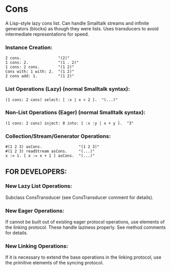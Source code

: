 # Cons
A Lisp-style lazy cons list. Can handle Smalltalk streams and infinite generators (blocks) as though they were lists. Uses transducers to avoid intermediate representations for speed.

### Instance Creation:
```
2 cons.                "(2)"
1 cons: 2.             "(1 . 2)"
1 cons: 2 cons.        "(1 2)"
Cons with: 1 with: 2.  "(1 2)"
2 cons add: 1.         "(1 2)"
```

### List Operations (Lazy) (normal Smalltalk syntax):
```
(1 cons: 2 cons) select: [ :x | x < 2 ].  "(...)"
```

### Non-List Operations (Eager) (normal Smalltalk syntax):
```
(1 cons: 2 cons) inject: 0 into: [ :x :y | x + y ].  "3"
```

### Collection/Stream/Generator Operations:
```
#(1 2 3) asCons.                "(1 2 3)"
#(1 2 3) readStream asCons.     "(...)"
x := 1. [ x := x + 1 ] asCons.  "(...)"
```

## FOR DEVELOPERS:

### New Lazy List Operations:
Subclass ConsTransducer (see ConsTransducer comment for details).

### New Eager Operations:
If cannot be built out of existing eager protocol operations, use elements of the linking protocol. These handle laziness properly. See method comments for details.

### New Linking Operations:
If it is necessary to extend the base operations in the linking protocol, use the primitive elements of the syncing protocol.
